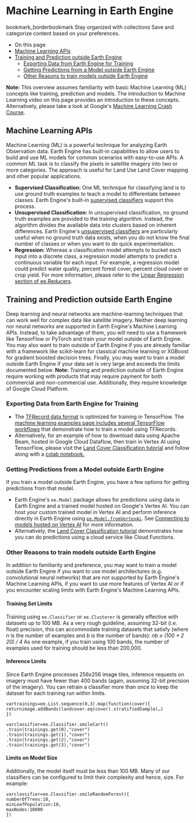  
#  Machine Learning in Earth Engine
bookmark_borderbookmark Stay organized with collections  Save and categorize content based on your preferences.
  * On this page
  * [Machine Learning APIs](https://developers.google.com/earth-engine/guides/machine-learning#machine-learning-apis)
  * [Training and Prediction outside Earth Engine](https://developers.google.com/earth-engine/guides/machine-learning#training-and-prediction-outside-earth-engine)
    * [Exporting Data from Earth Engine for Training](https://developers.google.com/earth-engine/guides/machine-learning#exporting-data-from-earth-engine-for-training)
    * [Getting Predictions from a Model outside Earth Engine](https://developers.google.com/earth-engine/guides/machine-learning#getting-predictions-from-a-model-outside-earth-engine)
    * [Other Reasons to train models outside Earth Engine](https://developers.google.com/earth-engine/guides/machine-learning#other-reasons-to-train-models-outside-earth-engine)


**Note:** This overview assumes familiarity with basic Machine Learning (ML) concepts like training, prediction and models. The introduction to Machine Learning video on this page provides an introduction to these concepts. Alternatively, please take a look at Google's [ Machine Learning Crash Course](https://developers.google.com/machine-learning/crash-course). 
## Machine Learning APIs
Machine Learning (ML) is a powerful technique for analyzing Earth Observation data. Earth Engine has built-in capabilities to allow users to build and use ML models for common scenarios with easy-to-use APIs. 
A common ML task is to classify the pixels in satellite imagery into two or more categories. The approach is useful for Land Use Land Cover mapping and other popular applications. 
  * **Supervised Classification:** One ML technique for classifying land is to use ground truth examples to teach a model to differentiate between classes. Earth Engine's built-in [supervised classifiers](https://developers.google.com/earth-engine/guides/classification) support this process. 
  * **Unsupervised Classification:** In unsupervised classification, no ground truth examples are provided to the training algorithm. Instead, the algorithm divides the available data into clusters based on inherent differences. Earth Engine's [unsupervised classifiers](https://developers.google.com/earth-engine/guides/clustering) are particularly useful when no ground truth data exists, when you do not know the final number of classes or when you want to do quick experimentation. 
  * **Regression:** Whereas a classification model attempts to bucket each input into a discrete class, a regression model attempts to predict a continuous variable for each input. For example, a regression model could predict water quality, percent forest cover, percent cloud cover or crop yield. For more information, please refer to the [Linear Regression section of ee.Reducers](https://developers.google.com/earth-engine/guides/reducers_regression). 


## Training and Prediction outside Earth Engine
Deep learning and neural networks are machine-learning techniques that can work well for complex data like satellite imagery. Neither deep learning nor neural networks are supported in Earth Engine's Machine Learning APIs. Instead, to take advantage of them, you will need to use a framework like TensorFlow or PyTorch and train your model outside of Earth Engine. 
You may also want to train outside of Earth Engine if you are already familiar with a framework like scikit-learn for classical machine learning or XGBoost for gradient boosted decision trees. 
Finally, you may want to train a model outside Earth Engine if your data set is very large and exceeds the limits documented below. 
**Note:** Training and prediction outside of Earth Engine require working with products that may require payment for both commercial and non-commercial use. Additionally, they require knowledge of Google Cloud Platform. 
### Exporting Data from Earth Engine for Training
  * The [TFRecord data format](https://developers.google.com/earth-engine/guides/tfrecord) is optimized for training in TensorFlow. The [ machine learning examples page includes several TensorFlow workflows](https://developers.google.com/earth-engine/guides/ml_examples) that demonstrate how to train a model using TFRecords. 
  * Alternatively, for an example of how to download data using Apache Beam, hosted in Google Cloud Dataflow, then train in Vertex AI using TensorFlow, please visit the [Land Cover Classification tutorial](https://github.com/GoogleCloudPlatform/python-docs-samples/tree/main/people-and-planet-ai/land-cover-classification) and follow along with a [colab notebook.](https://colab.research.google.com/github/GoogleCloudPlatform/python-docs-samples/blob/main/people-and-planet-ai/land-cover-classification/README.ipynb)


### Getting Predictions from a Model outside Earth Engine
If you train a model outside Earth Engine, you have a few options for getting predictions from that model. 
  * Earth Engine's `ee.Model` package allows for predictions using data in Earth Engine and a trained model hosted on Google's Vertex AI. You can host your custom trained model in Vertex AI and perform inference directly in Earth Engine using [`ee.Model.fromVertexAi`](https://developers.google.com/earth-engine/apidocs/ee-model-fromvertexai). See [Connecting to models hosted on Vertex AI](https://developers.google.com/earth-engine/guides/ee-vertex#connecting-to-models-hosted-on-vertex-ai) for more information. 
  * Alternatively, the [Land Cover Classification tutorial](https://github.com/GoogleCloudPlatform/python-docs-samples/tree/main/people-and-planet-ai/land-cover-classification) demonstrates how you can do predictions using a cloud service like Cloud Functions. 


### Other Reasons to train models outside Earth Engine
In addition to familiarity and preference, you may want to train a model outside Earth Engine if you want to use model architectures (e.g. convolutional neural networks) that are not supported by Earth Engine's Machine Learning APIs, if you want to use more features of Vertex AI or if you encounter scaling limits with Earth Engine's Machine Learning APIs. 
#### Training Set Limits
Training using `ee.Classifier` or `ee.Clusterer` is generally effective with datasets up to 100 MB. As a very rough guideline, assuming 32-bit (i.e. float) precision, this can accommodate training datasets that satisfy (where _n_ is the number of examples and _b_ is the number of bands): 
_nb ≤ (100 * 2 20) / 4_
As one example, if you train using 100 bands, the number of examples used for training should be less than 200,000. 
#### Inference Limits
Since Earth Engine processes 256x256 image tiles, inference requests on imagery must have fewer than 400 bands (again, assuming 32-bit precision of the imagery). 
You can retrain a classifier more than once to keep the dataset for each training run within limits. 
```
vartrainings=ee.List.sequence(0,3).map(function(cover){
returnimage.addBands(landcover.eq(cover).stratifiedSample(…)
})

varclassifier=ee.Classifier.smileCart()
.train(trainings.get(0),"cover")
.train(trainings.get(1),"cover")
.train(trainings.get(2),"cover")
.train(trainings.get(3),"cover")

```

#### Limits on Model Size
Additionally, the model itself must be less than 100 MB. Many of our classifiers can be configured to limit their complexity and hence, size. For example: 
```
varclassifier=ee.Classifier.smileRandomForest({
numberOfTrees:10,
minLeafPopulation:10,
maxNodes:10000
})

```

